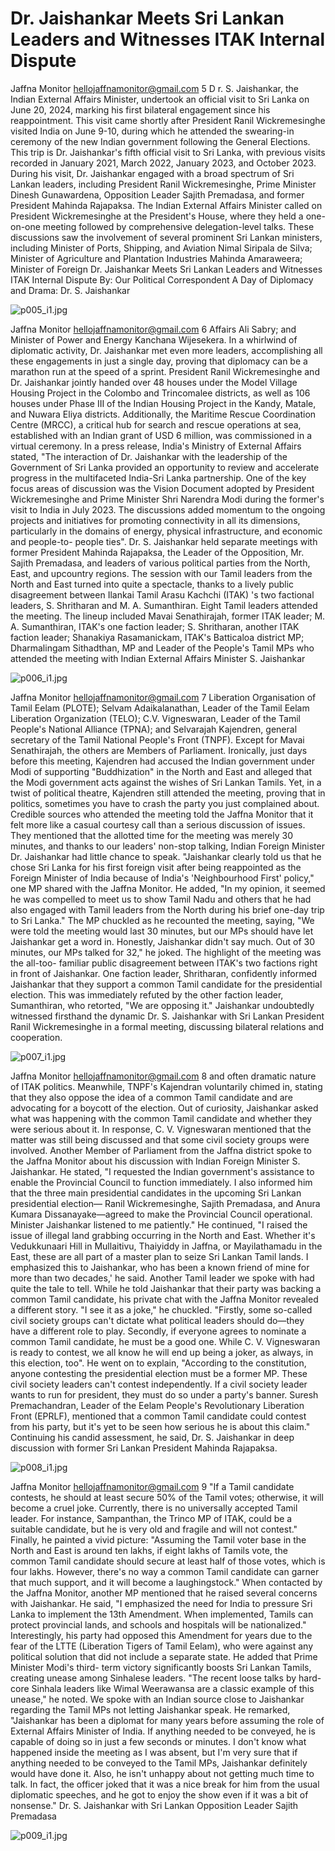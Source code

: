 # Dr. Jaishankar Meets Sri Lankan Leaders and Witnesses ITAK Internal Dispute

Jaffna Monitor
hellojaffnamonitor@gmail.com
5
D
r. S. Jaishankar, the Indian External 
Affairs Minister, undertook an official 
visit to Sri Lanka on June 20, 2024, marking 
his first bilateral engagement since his 
reappointment. This visit came shortly after 
President Ranil Wickremesinghe visited India 
on June 9-10, during which he attended the 
swearing-in ceremony of the new Indian 
government following the General Elections. 
This trip is Dr. Jaishankar's fifth official visit 
to Sri Lanka, with previous visits recorded in 
January 2021, March 2022, January 2023, and 
October 2023.
During his visit, Dr. Jaishankar engaged with 
a broad spectrum of Sri Lankan leaders, 
including President Ranil Wickremesinghe, 
Prime Minister Dinesh Gunawardena, 
Opposition Leader Sajith Premadasa, and 
former President Mahinda Rajapaksa. The 
Indian External Affairs Minister called on 
President Wickremesinghe at the President's 
House, where they held a one-on-one meeting 
followed by comprehensive delegation-level 
talks.
These discussions saw the involvement of 
several prominent Sri Lankan ministers, 
including Minister of Ports, Shipping, and 
Aviation Nimal Siripala de Silva; Minister 
of Agriculture and Plantation Industries 
Mahinda Amaraweera; Minister of Foreign 
Dr. Jaishankar Meets 
Sri Lankan Leaders and 
Witnesses ITAK Internal Dispute
By: 
Our Political Correspondent
A Day of Diplomacy and Drama: 
Dr. S. Jaishankar

![p005_i1.jpg](images_out/004_dr_jaishankar_meets_sri_lankan_leaders_and_witness/p005_i1.jpg)

Jaffna Monitor
hellojaffnamonitor@gmail.com
6
Affairs Ali Sabry; and Minister of Power and 
Energy Kanchana Wijesekera. In a whirlwind 
of diplomatic activity, Dr. Jaishankar met 
even more leaders, accomplishing all these 
engagements in just a single day, proving that 
diplomacy can be a marathon run at the speed 
of a sprint.
President Ranil Wickremesinghe and Dr. 
Jaishankar jointly handed over 48 houses 
under the Model Village Housing Project 
in the Colombo and Trincomalee districts, 
as well as 106 houses under Phase III of the 
Indian Housing Project in the Kandy, Matale, 
and Nuwara Eliya districts. Additionally, 
the Maritime Rescue Coordination Centre 
(MRCC), a critical hub for search and rescue 
operations at sea, established with an Indian 
grant of USD 6 million, was commissioned in 
a virtual ceremony.
In a press release, India's Ministry of 
External Affairs stated, "The interaction 
of Dr. Jaishankar with the leadership of 
the Government of Sri Lanka provided 
an opportunity to review and accelerate 
progress in the multifaceted India-Sri Lanka 
partnership. One of the key focus areas 
of discussion was the Vision Document 
adopted by President Wickremesinghe 
and Prime Minister Shri Narendra Modi 
during the former's visit to India in July 
2023. The discussions added momentum 
to the ongoing projects and initiatives for 
promoting connectivity in all its dimensions, 
particularly in the domains of energy, physical 
infrastructure, and economic and people-to-
people ties".
Dr. S. Jaishankar held separate meetings 
with former President Mahinda Rajapaksa, 
the Leader of the Opposition, Mr. Sajith 
Premadasa, and leaders of various political 
parties from the North, East, and upcountry 
regions.
The session with our Tamil leaders from the 
North and East turned into quite a spectacle, 
thanks to a lively public disagreement between 
Ilankai Tamil Arasu Kachchi (ITAK) 's two 
factional leaders, S. Shritharan and M. A. 
Sumanthiran.
Eight Tamil leaders attended the meeting. The 
lineup included Mavai Senathirajah, former 
ITAK leader; M. A. Sumanthiran, ITAK's one 
faction leader; S. Shritharan, another ITAK 
faction leader; Shanakiya Rasamanickam, 
ITAK's Batticaloa district MP; Dharmalingam 
Sithadthan, MP and Leader of the People's 
Tamil MPs who attended the meeting with Indian External Affairs Minister S. Jaishankar

![p006_i1.jpg](images_out/004_dr_jaishankar_meets_sri_lankan_leaders_and_witness/p006_i1.jpg)

Jaffna Monitor
hellojaffnamonitor@gmail.com
7
Liberation Organisation of Tamil Eelam 
(PLOTE); Selvam Adaikalanathan, Leader 
of the Tamil Eelam Liberation Organization 
(TELO); C.V. Vigneswaran, Leader of the 
Tamil People's National Alliance (TPNA); 
and Selvarajah Kajendren, general secretary 
of the Tamil National People's Front (TNPF). 
Except for Mavai Senathirajah, the others are 
Members of Parliament.
Ironically, just days before this meeting, 
Kajendren had accused the Indian government 
under Modi of supporting "Buddhization" 
in the North and East and alleged that the 
Modi government acts against the wishes of 
Sri Lankan Tamils. Yet, in a twist of political 
theatre, Kajendren still attended the meeting, 
proving that in politics, sometimes you have to 
crash the party you just complained about.
Credible sources who attended the meeting 
told the Jaffna Monitor that it felt more like a 
casual courtesy call than a serious discussion 
of issues. They mentioned that the allotted 
time for the meeting was merely 30 minutes, 
and thanks to our leaders' non-stop talking, 
Indian Foreign Minister Dr. Jaishankar had 
little chance to speak.
"Jaishankar clearly told us that he chose Sri 
Lanka for his first foreign visit after being 
reappointed as the Foreign Minister of 
India because of India's 'Neighbourhood 
First' policy," one MP shared with the Jaffna 
Monitor. He added, "In my opinion, it seemed 
he was compelled to meet us to show Tamil 
Nadu and others that he had also engaged with 
Tamil leaders from the North during his brief 
one-day trip to Sri Lanka." The MP chuckled 
as he recounted the meeting, saying, "We 
were told the meeting would last 30 minutes, 
but our MPs should have let Jaishankar get a 
word in. Honestly, Jaishankar didn't say much. 
Out of 30 minutes, our MPs talked for 32," he 
joked.
The highlight of the meeting was the all-too-
familiar public disagreement between ITAK's 
two factions right in front of Jaishankar. 
One faction leader, Shritharan, confidently 
informed Jaishankar that they support a 
common Tamil candidate for the presidential 
election. This was immediately refuted by 
the other faction leader, Sumanthiran, who 
retorted, "We are opposing it." Jaishankar 
undoubtedly witnessed firsthand the dynamic 
Dr. S. Jaishankar with Sri Lankan President Ranil Wickremesinghe in a formal meeting, discussing bilateral relations and 
cooperation.

![p007_i1.jpg](images_out/004_dr_jaishankar_meets_sri_lankan_leaders_and_witness/p007_i1.jpg)

Jaffna Monitor
hellojaffnamonitor@gmail.com
8
and often dramatic nature of ITAK politics.
Meanwhile, TNPF's Kajendran voluntarily 
chimed in, stating that they also oppose 
the idea of a common Tamil candidate and 
are advocating for a boycott of the election. 
Out of curiosity, Jaishankar asked what was 
happening with the common Tamil candidate 
and whether they were serious about it. In 
response, C. V. Vigneswaran mentioned that 
the matter was still being discussed and that 
some civil society groups were involved.
Another Member of Parliament from the 
Jaffna district spoke to the Jaffna Monitor 
about his discussion with Indian Foreign 
Minister S. Jaishankar. He stated, "I requested 
the Indian government's assistance to 
enable the Provincial Council to function 
immediately. I also informed him that the 
three main presidential candidates in the 
upcoming Sri Lankan presidential election—
Ranil Wickremesinghe, Sajith Premadasa, and 
Anura Kumara Dissanayake—agreed to make 
the Provincial Council operational. Minister 
Jaishankar listened to me patiently."
He continued, "I raised the issue of illegal land 
grabbing occurring in the North and East. 
Whether it's Vedukkunaari Hill in Mullaitivu, 
Thaiyiddy in Jaffna, or Mayilathamadu in the 
East, these are all part of a master plan to seize 
Sri Lankan Tamil lands. I emphasized this to 
Jaishankar, who has been a known friend of 
mine for more than two decades,' he said.
Another Tamil leader we spoke with had quite 
the tale to tell. While he told Jaishankar that 
their party was backing a common Tamil 
candidate, his private chat with the Jaffna 
Monitor revealed a different story. "I see it as 
a joke," he chuckled. "Firstly, some so-called 
civil society groups can't dictate what political 
leaders should do—they have a different 
role to play. Secondly, if everyone agrees to 
nominate a common Tamil candidate, he must 
be a good one. While C. V. Vigneswaran is 
ready to contest, we all know he will end up 
being a joker, as always, in this election, too".
He went on to explain, "According to 
the constitution, anyone contesting the 
presidential election must be a former MP. 
These civil society leaders can't contest 
independently. If a civil society leader wants 
to run for president, they must do so under a 
party's banner. Suresh Premachandran, Leader 
of the Eelam People's Revolutionary Liberation 
Front (EPRLF), mentioned that a common 
Tamil candidate could contest from his party, 
but it's yet to be seen how serious he is about 
this claim."
Continuing his candid assessment, he said, 
Dr. S. Jaishankar in deep discussion with former Sri Lankan President Mahinda Rajapaksa.

![p008_i1.jpg](images_out/004_dr_jaishankar_meets_sri_lankan_leaders_and_witness/p008_i1.jpg)

Jaffna Monitor
hellojaffnamonitor@gmail.com
9
"If a Tamil candidate contests, he should at 
least secure 50% of the Tamil votes; otherwise, 
it will become a cruel joke. Currently, there 
is no universally accepted Tamil leader. For 
instance, Sampanthan, the Trinco MP of 
ITAK, could be a suitable candidate, but he is 
very old and fragile and will not contest."
Finally, he painted a vivid picture: "Assuming 
the Tamil voter base in the North and East is 
around ten lakhs, if eight lakhs of Tamils vote, 
the common Tamil candidate should secure at 
least half of those votes, which is four lakhs. 
However, there's no way a common Tamil 
candidate can garner that much support, and it 
will become a laughingstock."
When contacted by the Jaffna Monitor, 
another MP mentioned that he raised 
several concerns with Jaishankar. He said, "I 
emphasized the need for India to pressure Sri 
Lanka to implement the 13th Amendment. 
When implemented, Tamils can protect 
provincial lands, and schools and hospitals 
will be nationalized." Interestingly, his party 
had opposed this Amendment for years due 
to the fear of the LTTE (Liberation Tigers of 
Tamil Eelam), who were against any political 
solution that did not include a separate state.
He added that Prime Minister Modi's third-
term victory significantly boosts Sri Lankan 
Tamils, creating unease among Sinhalese 
leaders. "The recent loose talks by hard-core 
Sinhala leaders like Wimal Weerawansa are a 
classic example of this unease," he noted.
We spoke with an Indian source close to 
Jaishankar regarding the Tamil MPs not letting 
Jaishankar speak. He remarked, "Jaishankar 
has been a diplomat for many years before 
assuming the role of External Affairs Minister 
of India. If anything needed to be conveyed, he 
is capable of doing so in just a few seconds or 
minutes. I don't know what happened inside 
the meeting as I was absent, but I'm very sure 
that if anything needed to be conveyed to 
the Tamil MPs, Jaishankar definitely would 
have done it. Also, he isn't unhappy about not 
getting much time to talk. In fact, the officer 
joked that it was a nice break for him from the 
usual diplomatic speeches, and he got to enjoy 
the show even if it was a bit of nonsense."
Dr. S. Jaishankar with Sri Lankan Opposition Leader Sajith Premadasa

![p009_i1.jpg](images_out/004_dr_jaishankar_meets_sri_lankan_leaders_and_witness/p009_i1.jpg)


